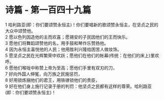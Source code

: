 # 诗篇 - 第一百四十九篇
  
 1 哈利路亚(即：你们要颂赞永恒主)！你们要唱新的歌颂赞永恒主，在坚贞之民的大众中颂赞他。  
 2 愿以色列因造他的主而欢喜；愿锡安的子民因他们的王而快乐。  
 3 愿他们将舞蹈颂赞他的名，用手鼓和琴作乐赞扬他。  
 4 因为永恒主喜悦他的人民；他用胜利兴隆给困苦人做妆饰。  
 5 愿坚贞之民在光辉繁荣中欢跃；愿他们在他们的帐幕(传统：在他们的床上)里欢呼。  
 6 愿他们喉咙中称赞上帝为至高；愿他们手里有双刃的刀，  
 7 好向外国人伸冤，向万族之民施惩罚，  
 8 好用锁炼捆他们的君王，用铁镣锁他们的贵臣，  
 9 好在他们身上施行记录于册的判罚：他坚贞之民都有这样的尊荣。哈利路亚(即：你们要颂赞永恒主)！